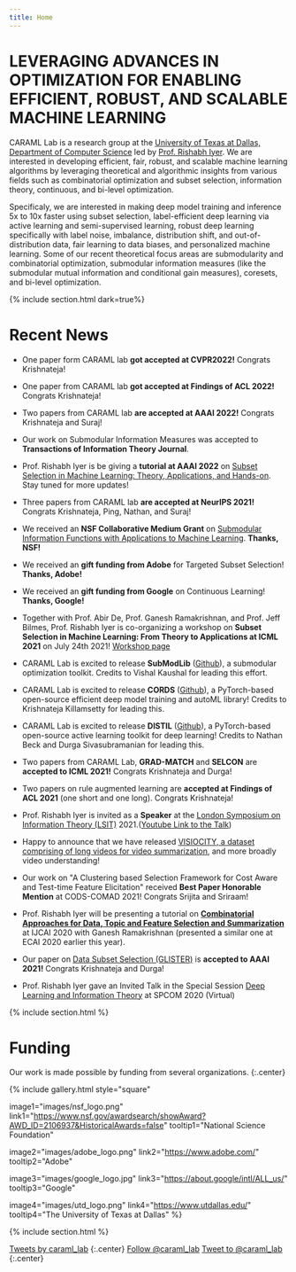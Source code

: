 ```yaml
---
title: Home
---
```

# LEVERAGING ADVANCES IN OPTIMIZATION FOR ENABLING EFFICIENT, ROBUST, AND SCALABLE MACHINE LEARNING

CARAML Lab is a research group at the [University of Texas at Dallas, Department of Computer Science](http://cs.utdallas.edu/) led by [Prof. Rishabh Iyer](https://sites.google.com/view/rishabhiyer/home). We are interested in developing efficient, fair, robust, and scalable machine learning algorithms by leveraging theoretical and algorithmic insights from various fields such as combinatorial optimization and subset selection, information theory, continuous, and bi-level optimization. 

Specificaly, we are interested in making deep model training and inference 5x to 10x faster using subset selection, label-efficient deep learning via active learning and semi-supervised learning, robust deep learning specifically with label noise, imbalance, distribution shift, and out-of-distribution data, fair learning to data biases, and personalized machine learning. Some of our recent theoretical focus areas are submodularity and combinatorial optimization, submodular information measures (like the submodular mutual information and conditional gain measures), coresets, and bi-level optimization.

{% include section.html dark=true%}
# Recent News
- One paper form CARAML lab **got accepted at CVPR2022!** Congrats Krishnateja!

- One paper from CARAML lab **got accepted at Findings of ACL 2022!** Congrats Krishnateja!

- Two papers from CARAML lab **are accepted at AAAI 2022!** Congrats Krishnateja and Suraj!

- Our work on Submodular Information Measures was accepted to **Transactions of Information Theory Journal**.

- Prof. Rishabh Iyer is be giving a **tutorial at AAAI 2022** on [Subset Selection in Machine Learning: Theory, Applications, and Hands-on](https://www.google.com/url?q=https%3A%2F%2Fsites.google.com%2Fview%2Fsubsetmlaaai22tutorial%2Fhome&sa=D&sntz=1&usg=AFQjCNE-0xFEW9j1SSGllVhb2MuATRixqQ). Stay tuned for more updates!

- Three papers from CARAML lab **are accepted at NeurIPS 2021!** Congrats Krishnateja, Ping, Nathan, and Suraj!

- We received an **NSF Collaborative Medium Grant** on [Submodular Information Functions with Applications to Machine Learning](https://www.google.com/url?q=https%3A%2F%2Fwww.nsf.gov%2Fawardsearch%2FshowAward%3FAWD_ID%3D2106937%26HistoricalAwards%3Dfalse&sa=D&sntz=1&usg=AFQjCNGITifuXvuYmcsHWAqySGkt-MJTeQ). **Thanks, NSF!**

- We received an **gift funding from Adobe** for Targeted Subset Selection! **Thanks, Adobe!**

- We received an **gift funding from Google** on Continuous Learning! **Thanks, Google!**

- Together with Prof. Abir De, Prof. Ganesh Ramakrishnan, and Prof. Jeff Bilmes, Prof. Rishabh Iyer is co-organizing a workshop on **Subset Selection in Machine Learning: From Theory to Applications at ICML 2021** on July 24th 2021! [Workshop page](https://icml.cc/virtual/2021/workshop/8351)

- CARAML Lab is excited to release **SubModLib** ([Github](https://github.com/decile-team/submodlib)), a submodular optimization toolkit. Credits to Vishal Kaushal for leading this effort.

- CARAML Lab is excited to release **CORDS**  ([Github](https://github.com/decile-team/cords)), a PyTorch-based open-source efficient deep model training and autoML library! Credits to Krishnateja Killamsetty for leading this.

- CARAML Lab is excited to release **DISTIL** ([Github](https://github.com/decile-team/distil)), a PyTorch-based open-source active learning toolkit for deep learning! Credits to Nathan Beck and Durga Sivasubramanian for leading this.

- Two papers from CARAML Lab, **GRAD-MATCH** and **SELCON** are **accepted to ICML 2021!** Congrats Krishnateja and Durga!

- Two papers on rule augmented learning are **accepted at Findings of ACL 2021** (one short and one long). Congrats Krishnateja!

- Prof. Rishabh Iyer is invited as a **Speaker** at the [London Symposium on Information Theory (LSIT)](https://www.google.com/url?q=https%3A%2F%2Fwww.imperial.ac.uk%2Felectrical-engineering%2Flsit2021%2Ftopic-1-information-theoretic-foundations-of-learning-algorithms%2F&sa=D&sntz=1&usg=AFQjCNEnRIjvRMcdO_WwQRvHfyIE-8ZVjA) 2021.([Youtube Link to the Talk](https://www.youtube.com/watch?v=wLG4JN_q8Ac#t=3h20m35s))

- Happy to announce that we have released [VISIOCITY, a dataset comprising of long videos for video summarization](https://www.google.com/url?q=https%3A%2F%2Fvisiocity.github.io%2F&sa=D&sntz=1&usg=AFQjCNFo00FV6Oip4SakK9S1ytCKw0ajYg), and more broadly video understanding!

- Our work on "A Clustering based Selection Framework for Cost Aware and Test-time Feature Elicitation" received **Best Paper Honorable Mention** at CODS-COMAD 2021! Congrats Srijita and Sriraam!

- Prof. Rishabh Iyer will be presenting a tutorial on [**Combinatorial Approaches for Data, Topic and Feature Selection and Summarization**](https://www.google.com/url?q=https%3A%2F%2Fsites.google.com%2Fview%2Fijcaitutorial2020summarization%2Fhome&sa=D&sntz=1&usg=AFQjCNGzggGb_zgk6hxyBoi1MSmcQkTo8g) at IJCAI 2020 with Ganesh Ramakrishnan (presented a similar one at ECAI 2020 earlier this year).

- Our paper on [Data Subset Selection (GLISTER)](https://www.google.com/url?q=https%3A%2F%2Farxiv.org%2Fpdf%2F2012.10630.pdf&sa=D&sntz=1&usg=AFQjCNFtvK_XBpAWIgDexiKPesoAIaRh5w) is **accepted to AAAI 2021!** Congrats Krishnateja and Durga!

- Prof. Rishabh Iyer gave an Invited Talk in the Special Session [Deep Learning and Information Theory](https://www.google.com/url?q=https%3A%2F%2Fece.iisc.ac.in%2F~spcom%2F2020%2Fss_dl_it.html%23WIE3&sa=D&sntz=1&usg=AFQjCNEETmHfq5Wa5R36QI8yLQ7HP9P8EA) at SPCOM 2020 (Virtual)

{% include section.html %}
# Funding

Our work is made possible by funding from several organizations.
{:.center}

{%
  include gallery.html
  style="square"

  image1="images/nsf_logo.png"
  link1="https://www.nsf.gov/awardsearch/showAward?AWD_ID=2106937&HistoricalAwards=false"
  tooltip1="National Science Foundation"

  image2="images/adobe_logo.png"
  link2="https://www.adobe.com/"
  tooltip2="Adobe"

  image3="images/google_logo.jpg"
  link3="https://about.google/intl/ALL_us/"
  tooltip3="Google"

  image4="images/utd_logo.png"
  link4="https://www.utdallas.edu/"
  tooltip4="The University of Texas at Dallas"
%}

{% include section.html %}

<a class="twitter-timeline" data-width="400" data-height="400" href="https://twitter.com/caraml_lab?ref_src=twsrc%5Etfw">Tweets by caraml_lab</a> <script async src="https://platform.twitter.com/widgets.js" charset="utf-8"></script>
{:.center}
<a href="https://twitter.com/caraml_lab?ref_src=twsrc%5Etfw" class="twitter-follow-button" data-show-count="false">Follow @caraml_lab</a><script async src="https://platform.twitter.com/widgets.js" charset="utf-8"></script>
<a href="https://twitter.com/intent/tweet?screen_name=caraml_lab&ref_src=twsrc%5Etfw" class="twitter-mention-button" data-show-count="false">Tweet to @caraml_lab</a><script async src="https://platform.twitter.com/widgets.js" charset="utf-8"></script>
{:.center}
